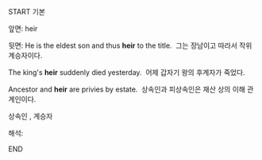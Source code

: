 START
기본

앞면:
heir


뒷면:
He is the eldest son and thus **heir** to the title. 
그는 장남이고 따라서 작위 계승자이다.

The king's **heir** suddenly died yesterday. 
어제 갑자기 왕의 후계자가 죽었다.

Ancestor and **heir** are privies by estate. 
상속인과 피상속인은 재산 상의 이해 관계인이다.

상속인 , 계승자

해석:



END